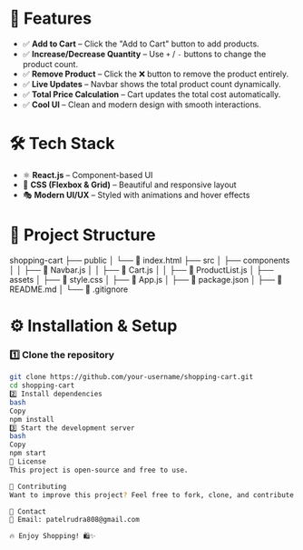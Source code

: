 # 🚀 Features  
- ✅ **Add to Cart** – Click the "Add to Cart" button to add products.  
- ✅ **Increase/Decrease Quantity** – Use `+` / `-` buttons to change the product count.  
- ✅ **Remove Product** – Click the ❌ button to remove the product entirely.  
- ✅ **Live Updates** – Navbar shows the total product count dynamically.  
- ✅ **Total Price Calculation** – Cart updates the total cost automatically.  
- ✅ **Cool UI** – Clean and modern design with smooth interactions.  

# 🛠 Tech Stack  
- ⚛️ **React.js** – Component-based UI  
- 🎨 **CSS (Flexbox & Grid)** – Beautiful and responsive layout  
- 🎭 **Modern UI/UX** – Styled with animations and hover effects  

# 📂 Project Structure  
shopping-cart
├── public
│ └── 📄 index.html
├── src
│ ├── components
│ │ ├── 📄 Navbar.js
│ │ ├── 📄 Cart.js
│ │ ├── 📄 ProductList.js
│ ├── assets
│ ├── 📄 style.css
│ ├── 📄 App.js
│ ├── 📄 package.json
│ ├── 📄 README.md
│ └── 📄 .gitignore

# ⚙️ Installation & Setup  
### 1️⃣ Clone the repository  
```bash
git clone https://github.com/your-username/shopping-cart.git
cd shopping-cart
2️⃣ Install dependencies
bash
Copy
npm install
3️⃣ Start the development server
bash
Copy
npm start
📜 License
This project is open-source and free to use.

🌟 Contributing
Want to improve this project? Feel free to fork, clone, and contribute! 🚀

📧 Contact
📩 Email: patelrudra808@gmail.com

🔥 Enjoy Shopping! 🛍✨
